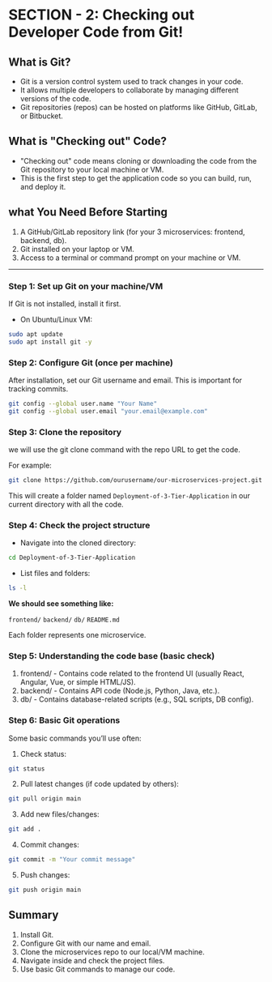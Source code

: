 # SECTION - 2: Checking out Developer Code from Git!

## What is Git?
- Git is a version control system used to track changes in your code.
- It allows multiple developers to collaborate by managing different versions of the code.
- Git repositories (repos) can be hosted on platforms like GitHub, GitLab, or Bitbucket.

## What is "Checking out" Code?
- "Checking out" code means cloning or downloading the code from the Git repository to your local machine or VM.
- This is the first step to get the application code so you can build, run, and deploy it.

## what You Need Before Starting
1. A GitHub/GitLab repository link (for your 3 microservices: frontend, backend, db).
2. Git installed on your laptop or VM.
3. Access to a terminal or command prompt on your machine or VM.
   
---

### Step 1: Set up Git on your machine/VM

If Git is not installed, install it first.
- On Ubuntu/Linux VM:
```bash
sudo apt update
sudo apt install git -y
```

### Step 2: Configure Git (once per machine)
After installation, set our Git username and email. This is important for tracking commits.

```bash
git config --global user.name "Your Name"
git config --global user.email "your.email@example.com"
```

### Step 3: Clone the repository
we will use the git clone command with the repo URL to get the code.

For example:

```bash
git clone https://github.com/ourusername/our-microservices-project.git
```
This will create a folder named `Deployment-of-3-Tier-Application` in our current directory with all the code.

### Step 4: Check the project structure
- Navigate into the cloned directory:

```bash
cd Deployment-of-3-Tier-Application
```

- List files and folders:

```bash
ls -l
```

**We should see something like:**

`frontend/`
`backend/`
`db/`
`README.md`

Each folder represents one microservice.

### Step 5: Understanding the code base (basic check)

1. frontend/ - Contains code related to the frontend UI (usually React, Angular, Vue, or simple HTML/JS).
2. backend/ - Contains API code (Node.js, Python, Java, etc.).
3. db/ - Contains database-related scripts (e.g., SQL scripts, DB config).

### Step 6: Basic Git operations
Some basic commands you’ll use often:

1. Check status:

```bash
git status
```

2. Pull latest changes (if code updated by others):

```bash
git pull origin main
```

3. Add new files/changes:

```bash
git add .
```

4. Commit changes:

``` bash
git commit -m "Your commit message"
```

5. Push changes:

```bash
git push origin main
```

## Summary 
1. Install Git.
2. Configure Git with our name and email.
3. Clone the microservices repo to our local/VM machine.
4. Navigate inside and check the project files.
5. Use basic Git commands to manage our code.

